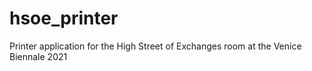 # hsoe_printer
Printer application for the High Street of Exchanges room at the Venice Biennale 2021
